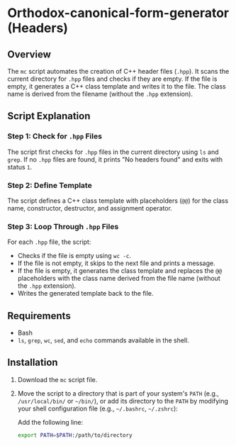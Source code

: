 # Orthodox-canonical-form-generator (Headers)

## Overview
The `mc` script automates the creation of C++ header files (`.hpp`). It scans the current directory for `.hpp` files and checks if they are empty. If the file is empty, it generates a C++ class template and writes it to the file. The class name is derived from the filename (without the `.hpp` extension).

## Script Explanation

### Step 1: Check for `.hpp` Files
The script first checks for `.hpp` files in the current directory using `ls` and `grep`. If no `.hpp` files are found, it prints "No headers found" and exits with status `1`.

### Step 2: Define Template
The script defines a C++ class template with placeholders (`@@`) for the class name, constructor, destructor, and assignment operator.

### Step 3: Loop Through `.hpp` Files
For each `.hpp` file, the script:
- Checks if the file is empty using `wc -c`.
- If the file is not empty, it skips to the next file and prints a message.
- If the file is empty, it generates the class template and replaces the `@@` placeholders with the class name derived from the file name (without the `.hpp` extension).
- Writes the generated template back to the file.

## Requirements
- Bash
- `ls`, `grep`, `wc`, `sed`, and `echo` commands available in the shell.

## Installation

1. Download the `mc` script file.
2. Move the script to a directory that is part of your system's `PATH` (e.g., `/usr/local/bin/` or `~/bin/`), or add its directory to the `PATH` by modifying your shell configuration file (e.g., `~/.bashrc`, `~/.zshrc`):
   
   Add the following line:
   ```bash
   export PATH=$PATH:/path/to/directory
